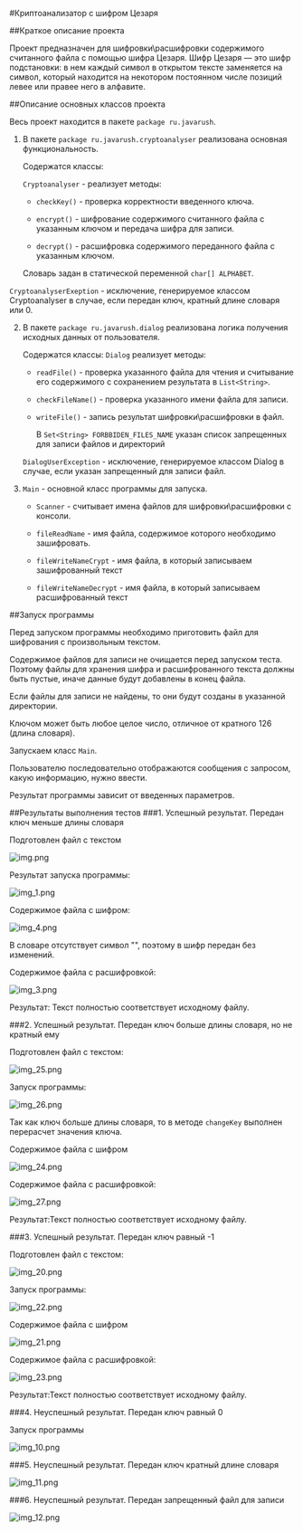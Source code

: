 #Криптоанализатор с шифром Цезаря

##Краткое описание проекта

Проект предназначен для шифровки\расшифровки содержимого считанного файла с помощью шифра Цезаря.
Шифр Цезаря — это шифр подстановки: в нем каждый символ в открытом тексте заменяется на символ, который находится на некотором постоянном числе позиций левее или правее него в алфавите. 

##Описание основных классов проекта

Весь проект находится в пакете `package ru.javarush`.
1. В пакете `package ru.javarush.cryptoanalyser` реализована основная функциональность.

    Содержатся классы:

   `Cryptoanalyser` - реализует методы:
   - `checkKey()` - проверка корректности введенного ключа.        
   
   - `encrypt()` - шифрование содержимого считанного файла с указанным ключом и передача шифра для записи.
   
   - `decrypt()` - расшифровка содержимого переданного файла с указанным ключом.

   Словарь задан в статической переменной `char[] ALPHABET`.
     
  `CryptoanalyserExeption` - исключение, генерируемое классом Cryptoanalyser в случае, если передан ключ, кратный длине словаря или 0.

2. В пакете `package ru.javarush.dialog` реализована логика получения исходных данных от пользователя.
    
    Содержатся классы:
   `Dialog` реализует методы:
   - `readFile()`  - проверка указанного файла для чтения и считывание его содержимого с сохранением результата в `List<String>`.
   
   - `checkFileName()` - проверка указанного имени файла для записи.
   
   - `writeFile()` - запись результат шифровки\расшифровки в файл.

      В `Set<String> FORBBIDEN_FILES_NAME` указан список запрещенных для записи файлов и директорий
   
   `DialogUserException` - исключение, генерируемое классом Dialog в случае, если указан запрещенный для записи файл.

3. `Main` - основной класс программы для запуска.
    
    - `Scanner`  - считывает имена файлов для шифровки\расшифровки с консоли.

    - `fileReadName` - имя файла, содержимое которого необходимо зашифровать.

    - `fileWriteNameCrypt` - имя файла, в который записываем зашифрованный текст

    - `fileWriteNameDecrypt` - имя файла, в который записываем расшифрованный текст

##Запуск программы

Перед запуском программы необходимо приготовить файл для шифрования с произвольным текстом.

Содержимое файлов для записи не очищается перед запуском теста. Поэтому файлы для хранения шифра и расшифрованного текста должны быть пустые, иначе данные будут добавлены в конец файла.

Если файлы для записи не найдены, то они будут созданы в указанной директории.

Ключом может быть любое целое число, отличное от кратного 126 (длина словаря).

Запускаем класс `Main`. 

Пользователю последовательно отображаются сообщения с запросом, какую информацию, нужно ввести.

Результат программы зависит от введенных параметров.


##Результаты выполнения тестов
###1. Успешный результат. Передан ключ меньше длины словаря

Подготовлен файл с текстом

![img.png](src/java/screenshots/img.png)

Результат запуска программы:

![img_1.png](src/java/screenshots/img_1.png)

Содержимое файла с шифром:

![img_4.png](src/java/screenshots/img_4.png)

В словаре отсутствует символ "\", поэтому в шифр передан без изменений.

Содержимое файла с расшифровкой:

![img_3.png](src/java/screenshots/img_3.png)

Результат: Текст полностью соответствует исходному файлу.

###2. Успешный результат. Передан ключ больше длины словаря, но не кратный ему

Подготовлен файл с текстом:

![img_25.png](src/java/screenshots/img_25.png)

Запуск программы:

![img_26.png](src/java/screenshots/img_26.png)

Так как ключ больше длины словаря, то в методе `changeKey` выполнен перерасчет значения ключа.

Содержимое файла с шифром

![img_24.png](src/java/screenshots/img_24.png)

Содержимое файла с расшифровкой:

![img_27.png](src/java/screenshots/img_27.png)

Результат:Текст полностью соответствует исходному файлу.

###3. Успешный результат. Передан ключ равный -1

Подготовлен файл с текстом:

![img_20.png](src/java/screenshots/img_20.png)

Запуск программы:

![img_22.png](src/java/screenshots/img_22.png)

Содержимое файла с шифром

![img_21.png](src/java/screenshots/img_21.png)

Содержимое файла с расшифровкой:

![img_23.png](src/java/screenshots/img_23.png)

Результат:Текст полностью соответствует исходному файлу.

###4. Неуспешный результат. Передан ключ равный 0

Запуск программы

![img_10.png](src/java/screenshots/img_10.png)

###5. Неуспешный результат. Передан ключ кратный длине словаря

![img_11.png](src/java/screenshots/img_11.png)

###6. Неуспешный результат. Передан запрещенный файл для записи

![img_12.png](src/java/screenshots/img_12.png)

